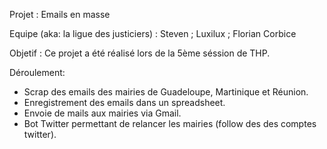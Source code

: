 Projet : Emails en masse 

Equipe (aka: la ligue des justiciers) : Steven ; Luxilux ; Florian Corbice

Objetif : Ce projet a été réalisé lors de la 5ème séssion de THP.

Déroulement: 
- Scrap des emails des mairies de Guadeloupe, Martinique et Réunion.  
- Enregistrement des emails dans un spreadsheet.
- Envoie de mails aux mairies via Gmail.
- Bot Twitter permettant de relancer les mairies (follow des des comptes twitter).



